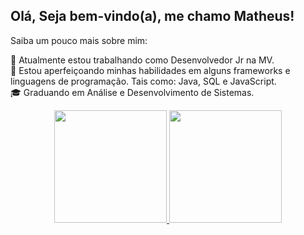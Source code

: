 ## Olá, Seja bem-vindo(a), me chamo Matheus!

Saiba um pouco mais sobre mim:

🔭 Atualmente estou trabalhando como Desenvolvedor Jr na MV.
<br>
🌱 Estou aperfeiçoando minhas habilidades em alguns frameworks e linguagens de programação.
Tais como: Java, SQL e JavaScript.
<br>
🎓 Graduando em Análise e Desenvolvimento de Sistemas.

<div align="center">
  <a href="https://github.com/matheusmedeirosn">
  <img height="180em" src="https://github-readme-stats.vercel.app/api?username=matheusmedeirosn&show_icons=true&theme=blue-green&include_all_commits=true&count_private=true"/>
  <img height="180em" src="https://github-readme-stats.vercel.app/api/top-langs/?username=matheusmedeirosn&layout=compact&langs_count=7&theme=blue-green"/>



<!--
<br>
⚡ Curiosidades: Gosto muito de estudar sobre pinturas do renascimento.
-->
